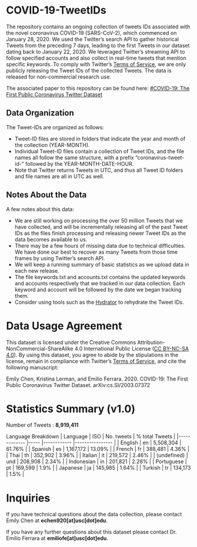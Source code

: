 # COVID-19-TweetIDs

The repository contains an ongoing collection of tweets IDs associated with the novel coronavirus COVID-19 (SARS-CoV-2), which commenced on January 28, 2020. We used the Twitter’s search API to gather historical Tweets from the preceding 7 days, leading to the first Tweets in our dataset dating back to January 22, 2020. We leveraged Twitter’s streaming API to follow specified accounts and also collect in real-time tweets that mention specific keywords. To comply with Twitter’s [Terms of Service](https://developer.twitter.com/en/developer-terms/agreement-and-policy), we are only publicly releasing the Tweet IDs of the collected Tweets. The data is released for non-commercial research use. 

The associated paper to this repository can be found here: [#COVID-19: The First Public Coronavirus Twitter Dataset](https://arxiv.org/abs/2003.07372)

## Data Organization
The Tweet-IDs are organized as follows:
* Tweet-ID files are stored in folders that indicate the year and month of the collection (YEAR-MONTH). 
* Individual Tweet-ID files contain a collection of Tweet IDs, and the file names all follow the same structure, with a prefix “coronavirus-tweet-id-” followed by the YEAR-MONTH-DATE-HOUR. 
* Note that Twitter returns Tweets in UTC, and thus all Tweet ID folders and file names are all in UTC as well. 

## Notes About the Data
A few notes about this data: 
* We are still working on processing the over 50 million Tweets that we have collected, and will be incrementally releasing all of the past Tweet IDs as the files finish processing and releasing newer Tweet IDs as the data becomes available to us.
* There may be a few hours of missing data due to technical difficulties. We have done our best to recover as many Tweets from those time frames by using Twitter’s search API. 
* We will keep a running summary of basic statistics as we upload data in each new release. 
* The file keywords.txt and accounts.txt contains the updated keywords and accounts respectively that we tracked in our data collection. Each keyword and account will be followed by the date we began tracking them. 
* Consider using tools such as the [Hydrator](https://github.com/DocNow/hydrator) to rehydrate the Tweet IDs. 

# Data Usage Agreement
This dataset is licensed under the Creative Commons Attribution-NonCommercial-ShareAlike 4.0 International Public License ([CC BY-NC-SA 4.0](https://creativecommons.org/licenses/by-nc-sa/4.0/)). By using this dataset, you agree to abide by the stipulations in the license, remain in compliance with Twitter’s [Terms of Service](https://developer.twitter.com/en/developer-terms/agreement-and-policy), and cite the following manuscript: 

Emily Chen, Kristina Lerman, and Emilio Ferrara. 2020. COVID-19: The First Public Coronavirus Twitter Dataset.  arXiv:cs.SI/2003.07372

# Statistics Summary (v1.0)
Number of Tweets : **8,919,411**

Language Breakdown 
| Language        | ISO     | No. tweets     | % total Tweets |
|-------------    |-----    |------------    |----------------    |
| English         | en      | 5,508,304      | 61.76%             |
| Spanish         | es      | 1,167,172      | 13.09%             |
| French          | fr      | 388,481        | 4.36%              |
| Thai            | th      | 352,902        | 3.96%              |
| Italian         | it      | 219,572        | 2.46%              |
| (undefined)     | und     | 208,908        | 2.34%              |
| Indonesian      | in      | 201,821        | 2.26%              |
| Portuguese      | pt      | 169,599        | 1.9%               |
| Japanese        | ja      | 145,985        | 1.64%              |
| Turkish         | tr      | 134,173        | 1.5%               |

# Inquiries
If you have technical questions about the data collection, please contact Emily Chen at **echen920[at]usc[dot]edu**.

If you have any further questions about this dataset please contact Dr. Emilio Ferrara at **emiliofe[at]usc[dot]edu**.



